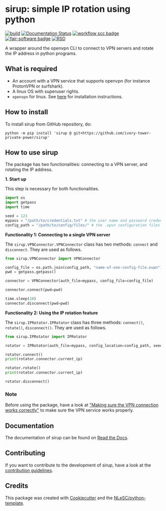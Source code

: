 # sirup: simple IP rotation using python

[![build](https://github.com/ivory-tower-private-power/sirup/actions/workflows/build.yml/badge.svg)](https://github.com/ivory-tower-private-power/sirup/actions/workflows/build.yml)
[![Documentation Status](https://readthedocs.org/projects/sirup-vpn/badge/?version=latest)](https://sirup-vpn.readthedocs.io/en/latest/?badge=latest)
[![workflow scc badge](https://sonarcloud.io/api/project_badges/measure?project=ivory-tower-private-power_sirup&metric=coverage)](https://sonarcloud.io/dashboard?id=ivory-tower-private-power_sirup)
[![fair-software badge](https://img.shields.io/badge/fair--software.eu-%E2%97%8F%20%20%E2%97%8F%20%20%E2%97%8F%20%20%E2%97%8F%20%20%E2%97%8B-yellow)](https://fair-software.eu)
[![RSD](https://img.shields.io/badge/rsd-sirup-00a3e3.svg)](https://research-software-directory.org/software/sirup) 

<!-- [![workflow pypi badge](https://img.shields.io/pypi/v/sirup.svg?colorB=blue)](https://pypi.python.org/project/sirup/) -->
<!-- [![DOI](https://zenodo.org/badge/DOI/<replace-with-created-DOI>.svg)](https://doi.org/<replace-with-created-DOI>)  -->
<!-- [![workflow cii badge](https://bestpractices.coreinfrastructure.org/projects/<replace-with-created-project-identifier>/badge)](https://bestpractices.coreinfrastructure.org/projects/<replace-with-created-project-identifier>)  -->

<!-- [![workflow scq badge](https://sonarcloud.io/api/project_badges/measure?project=ivory-tower-private-power_sirup&metric=alert_status)](https://sonarcloud.io/dashboard?id=ivory-tower-private-power_sirup) -->

<!-- [![cffconvert](https://github.com/ivory-tower-private-power/sirup/actions/workflows/cffconvert.yml/badge.svg)](https://github.com/ivory-tower-private-power/sirup/actions/workflows/cffconvert.yml) -->
<!-- [![sonarcloud](https://github.com/ivory-tower-private-power/sirup/actions/workflows/sonarcloud.yml/badge.svg)](https://github.com/ivory-tower-private-power/sirup/actions/workflows/sonarcloud.yml)  -->
<!-- [![markdown-link-check](https://github.com/ivory-tower-private-power/sirup/actions/workflows/markdown-link-check.yml/badge.svg)](https://github.com/ivory-tower-private-power/sirup/actions/workflows/markdown-link-check.yml) -->


A wrapper around the openvpn CLI to connect to VPN servers and rotate the IP address in python programs. 



## What is required
- An account with a VPN service that supports openvpn (for instance ProtonVPN or surfshark).
- A linux OS with superuser rights.
- `openvpn` for linux. See [here](https://mullvad.net/en/help/linux-openvpn-installation/) for installation instructions.


## How to install

To install sirup from GitHub repository, do:

```console
python -m pip install 'sirup @ git+https://github.com/ivory-tower-private-power/sirup'
```

## How to use sirup

The package has two functionalities: connecting to a VPN server, and rotating the IP address. 

**1. Start up**

This step is necessary for both functionalities.

```python
import os 
import getpass
import time 

seed = 123
mypass = "/path/to/credentials.txt" # the user name and password credentials from your user account with the VPN service
config_path = "/path/to/config/files/" # the .opvn configuration files from your VPN service
```

**Functionality 1: Connecting to a single VPN server**

The `sirup.VPNConnector.VPNConnector` class has two methods: `connect` and `disconnect`. They are used as follows.

```python
from sirup.VPNConnector import VPNConnector

config_file = os.path.join(config_path, "name-of-one-config-file.ovpn")
pwd = getpass.getpass()

connector = VPNConnector(auth_file=mypass, config_file=config_file)

connector.connect(pwd=pwd)

time.sleep(10)
connector.disconnect(pwd=pwd)
```

**Functionality 2: Using the IP rotation feature**

The `sirup.IPRotator.IPRotator` class has three methods: `connect()`, `rotate()`, `disconnect()`. They are used as follows.

```python
from sirup.IPRotator import IPRotator

rotator = IPRotator(auth_file=mypass, config_location=config_path, seed=seed) # will ask for the sudo password

rotator.connect()
print(rotator.connector.current_ip)

rotator.rotate()
print(rotator.connector.current_ip)

rotator.disconnect()
```

### Note

Before using the package, have a look at ["Making sure the VPN connection works correctly"](https://github.com/ivory-tower-private-power/sirup/blob/main/docs/correct_connection.rst) to make sure the VPN service works properly.


## Documentation

The documentation of sirup can be found on [Read the Docs](https://sirup-vpn.readthedocs.io/en/latest/).


## Contributing

If you want to contribute to the development of sirup,
have a look at the [contribution guidelines](CONTRIBUTING.md).

## Credits

This package was created with [Cookiecutter](https://github.com/audreyr/cookiecutter) and the [NLeSC/python-template](https://github.com/NLeSC/python-template).
